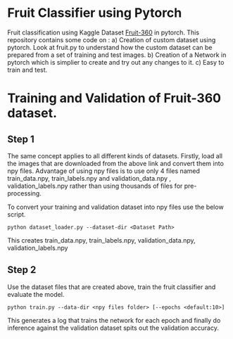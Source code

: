 # Fruit Classifier using Pytorch
Fruit classification using Kaggle Dataset [Fruit-360](https://www.kaggle.com/moltean/fruits) in pytorch.
This repository contains some code on :
a) Creation of custom dataset using pytorch. Look at fruit.py to understand how the custom dataset can be prepared from a set of training and test images.
b) Creation of a Network in pytorch which is simplier to create and try out any changes to it.
c) Easy to train and test.

# Training and Validation of Fruit-360 dataset.

## Step 1
The same concept applies to all different kinds of datasets.
Firstly, load all the images that are downloaded from the above link and convert them into npy files.
Advantage of using npy files is to use only 4 files named train_data.npy, train_labels.npy and validation_data.npy , validation_labels.npy
rather than using thousands of files for pre-processing.

To convert your training and validation dataset into npy files use the below script.

```
python dataset_loader.py --dataset-dir <Dataset Path>
```

This creates train_data.npy, train_labels.npy, validation_data.npy, validation_labels.npy

## Step 2
Use the dataset files that are created above, train the fruit classifier and evaluate the model.

```
python train.py --data-dir <npy files folder> [--epochs <default:10>]
```

This generates a log that trains the network for each epoch and finally do inference against the validation dataset spits out the validation accuracy. 



